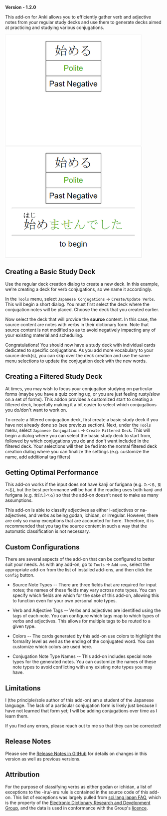 **Version - 1.2.0**

This add-on for Anki allows you to efficiently gather verb and adjective notes from your regular study decks and use them to generate decks aimed at practicing and studying various conjugations.

![Local Image](ex_front.png "Example Card Front") ![Local Image](ex_back.png "Example Card Back")

## Creating a Basic Study Deck

Use the regular deck creation dialog to create a new deck. In this example, we're creating a deck for verb conjugations, so we name it accordingly.

In the `Tools` menu, select `Japanese Conjugations` -> `Create/Update Verbs`. This will begin a short dialog. You must first select the deck where the conjugation notes will be placed. Choose the deck that you created earlier.

Now select the deck that will provide the **source** content. In this case, the source content are notes with verbs in their dictionary form. Note that source content is not modified so as to avoid negatively impacting any of your existing material and scheduling.

Congratulations! You should now have a study deck with individual cards dedicated to specific conjugations. As you add more vocabulary to your source deck(s), you can skip over the deck creation and use the same menu selections to update the conjugation deck with the new words.

## Creating a Filtered Study Deck

At times, you may wish to focus your conjugation studying on particular forms (maybe you have a quiz coming up, or you are just feeling rusty/slow on a set of forms). This addon provides a customized start to creating a filtered deck, hopefully making it a bit easier to select which conjugations you do/don't want to work on.

To create a filtered conjugation deck, first create a basic study deck if you have not already done so (see previous section). Next, under the `Tools` menu, select `Japanese Conjugations` -> `Create Filtered Deck`. This will begin a dialog where you can select the basic study deck to start from, followed by which conjugations you do and don't want included in the filtered deck. Your selections will then be fed into the normal filtered deck creation dialog where you can finalize the settings (e.g. customize the name, add additional tag filters)

## Getting Optimal Performance

This add-on works if the input does not have kanji or furigana (e.g. `たべる`, `食べる`), but the best performance will be had if the reading uses both kanji and furigana (e.g. `食[た]べる`) so that the add-on doesn't need to make as many assumptions.

This add-on is able to classify adjectives as either i-adjectives or na-adjectives, and verbs as being godan, ichidan, or irregular. However, there are only so many exceptions that are accounted for here. Therefore, it is recommended that you tag the source content in such a way that the automatic classification is not necessary.

## Custom Configurations

There are several aspects of the add-on that can be configured to better suit your needs. As with any add-on, go to `Tools` -> `Add-ons`, select the appropriate add-on from the list of installed add-ons, and then click the `Config` button.

* Source Note Types -- There are three fields that are required for input notes; the names of these fields may vary across note types. You can specify which fields are which for the sake of this add-on, allowing this to function even for your own personal note types.

* Verb and Adjective Tags -- Verbs and adjectives are identified using the tags of each note. You can configure which tags map to which types of verbs and adjectives. This allows for multiple tags to be routed to a given type.

* Colors -- The cards generated by this add-on use colors to highlight the formality level as well as the ending of the conjugated word. You can customize which colors are used here.

* Conjugation Note Type Names -- This add-on includes special note types for the generated notes. You can customize the names of these note types to avoid conflicting with any existing note types you may have.

## Limitations

I (the principle/sole author of this add-on) am a student of the Japanese language. The lack of a particular conjugation form is likely just because I have not learned that form yet; I will be adding conjugations over time as I learn them.

If you find any errors, please reach out to me so that they can be corrected!

## Release Notes

Please see the [Release Notes in GitHub](https://github.com/njimse/anki-jpn-conjugations/blob/v1.2.0/doc/release_notes.md) for details on changes in this version as well as previous versions.


## Attribution

For the purpose of classifying verbs as either godan or ichidan, a list of exceptions to the -iru/-eru rule is contained in the source code of this add-on. This list of exceptions was largely pulled from [sci.lang.japan FAQ](https://www.sljfaq.org/afaq/which-godan.html), which is the property of the [Electronic Dictionary Research and Development Group](https://www.edrdg.org), and the data is used in conformance with the Group's [licence](https://www.edrdg.org/edrdg/licence.html).
